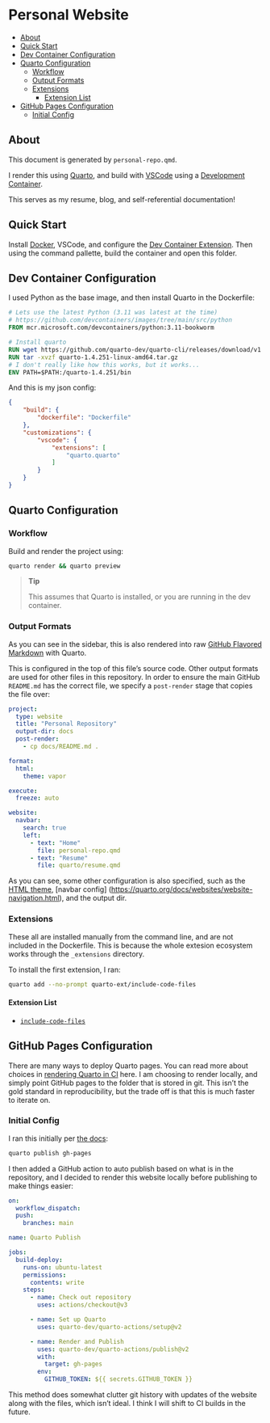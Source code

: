 # Personal Website

- [About](#about)
- [Quick Start](#quick-start)
- [Dev Container Configuration](#dev-container-configuration)
- [Quarto Configuration](#quarto-configuration)
  - [Workflow](#workflow)
  - [Output Formats](#output-formats)
  - [Extensions](#extensions)
    - [Extension List](#extension-list)
- [GitHub Pages Configuration](#github-pages-configuration)
  - [Initial Config](#initial-config)

## About

This document is generated by `personal-repo.qmd`.

I render this using [Quarto](https://quarto.org/), and build with
[VSCode](https://vscode.dev/) using a [Development
Container](https://containers.dev/).

This serves as my resume, blog, and self-referential documentation!

## Quick Start

Install [Docker](https://www.docker.com/), VSCode, and configure the
[Dev Container
Extension](https://code.visualstudio.com/docs/devcontainers/containers).
Then using the command pallette, build the container and open this
folder.

## Dev Container Configuration

I used Python as the base image, and then install Quarto in the
Dockerfile:

``` Dockerfile
# Lets use the latest Python (3.11 was latest at the time)
# https://github.com/devcontainers/images/tree/main/src/python
FROM mcr.microsoft.com/devcontainers/python:3.11-bookworm

# Install quarto
RUN wget https://github.com/quarto-dev/quarto-cli/releases/download/v1.4.251/quarto-1.4.251-linux-amd64.tar.gz
RUN tar -xvzf quarto-1.4.251-linux-amd64.tar.gz
# I don't really like how this works, but it works...
ENV PATH=$PATH:/quarto-1.4.251/bin
```

And this is my json config:

``` json
{
    "build": {
        "dockerfile": "Dockerfile"
	},
	"customizations": {
		"vscode": {
			"extensions": [
				"quarto.quarto"
			]
		}
	}
}
```

## Quarto Configuration

### Workflow

Build and render the project using:

``` bash
quarto render && quarto preview
```

<div>

> **Tip**
>
> This assumes that Quarto is installed, or you are running in the dev
> container.

</div>

### Output Formats

As you can see in the sidebar, this is also rendered into raw [GitHub
Flavored Markdown](https://quarto.org/docs/output-formats/gfm.html) with
Quarto.

This is configured in the top of this file’s source code. Other output
formats are used for other files in this repository. In order to ensure
the main GitHub `README.md` has the correct file, we specify a
`post-render` stage that copies the file over:

``` YAML
project:
  type: website
  title: "Personal Repository"
  output-dir: docs
  post-render: 
    - cp docs/README.md .

format:
  html: 
    theme: vapor

execute:
  freeze: auto

website:
  navbar:
    search: true
    left:
      - text: "Home"
        file: personal-repo.qmd
      - text: "Resume"
        file: quarto/resume.qmd 
```

As you can see, some other configuration is also specified, such as the
[HTML theme](https://quarto.org/docs/output-formats/html-themes.html),
\[navbar config\]
(https://quarto.org/docs/websites/website-navigation.html), and the
output dir.

### Extensions

These all are installed manually from the command line, and are not
included in the Dockerfile. This is because the whole extesion ecosystem
works through the `_extensions` directory.

To install the first extension, I ran:

``` bash
quarto add --no-prompt quarto-ext/include-code-files
```

#### Extension List

- [`include-code-files`](https://github.com/quarto-ext/include-code-files)

## GitHub Pages Configuration

There are many ways to deploy Quarto pages. You can read more about
choices in [rendering Quarto in
CI](https://quarto.org/docs/publishing/ci.html#rendering-for-ci) here. I
am choosing to render locally, and simply point GitHub pages to the
folder that is stored in git. This isn’t the gold standard in
reproducibility, but the trade off is that this is much faster to
iterate on.

### Initial Config

I ran this initially per [the
docs](https://quarto.org/docs/publishing/github-pages.html#publish-action):

``` bash
quarto publish gh-pages
```

I then added a GitHub action to auto publish based on what is in the
repository, and I decided to render this website locally before
publishing to make things easier:

``` YAML
on:
  workflow_dispatch:
  push:
    branches: main

name: Quarto Publish

jobs:
  build-deploy:
    runs-on: ubuntu-latest
    permissions:
      contents: write
    steps:
      - name: Check out repository
        uses: actions/checkout@v3

      - name: Set up Quarto
        uses: quarto-dev/quarto-actions/setup@v2

      - name: Render and Publish
        uses: quarto-dev/quarto-actions/publish@v2
        with:
          target: gh-pages
        env:
          GITHUB_TOKEN: ${{ secrets.GITHUB_TOKEN }}
```

This method does somewhat clutter git history with updates of the
website along with the files, which isn’t ideal. I think I will shift to
CI builds in the future.

